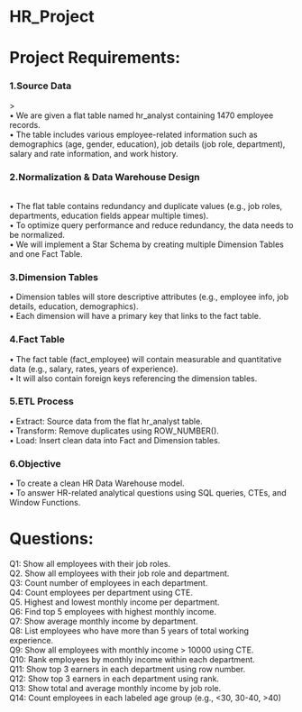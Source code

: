 # HR_Project


<h1>Project Requirements:</h1>
<h3>1.Source Data</h3>><br>
•	We are given a flat table named hr_analyst containing 1470 employee records.<br>
•	The table includes various employee-related information such as demographics (age, gender, education), job details (job role, department), salary and rate information, and work history.<br>
<h3>2.Normalization & Data Warehouse Design</h3><br>
•	The flat table contains redundancy and duplicate values (e.g., job roles, departments, education fields appear multiple times).<br>
•	To optimize query performance and reduce redundancy, the data needs to be normalized.<br>
•	We will implement a Star Schema by creating multiple Dimension Tables and one Fact Table.<br>
<h3>3.Dimension Tables</h3>
•	Dimension tables will store descriptive attributes (e.g., employee info, job details, education, demographics).<br>
•	Each dimension will have a primary key that links to the fact table.
<h3>4.Fact Table</h3> 
•	The fact table (fact_employee) will contain measurable and quantitative data (e.g., salary, rates, years of experience).<br>
•	It will also contain foreign keys referencing the dimension tables.<br>
<h3>5.ETL Process</h3>
•	Extract: Source data from the flat hr_analyst table.<br>
•	Transform: Remove duplicates using ROW_NUMBER().<br>
•	Load: Insert clean data into Fact and Dimension tables.<br>
 <h3>6.Objective</h3>
•	To create a clean HR Data Warehouse model.<br>
•	To answer HR-related analytical questions using SQL queries, CTEs, and Window Functions.<br>

<h1>Questions:</h1>
Q1: Show all employees with their job roles. <br>
Q2. Show all employees with their job role and department.<br>
Q3: Count number of employees in each department.<br>
Q4: Count employees per department using CTE.<br>
Q5. Highest and lowest monthly income per department.<br>
Q6: Find top 5 employees with highest monthly income.<br>
Q7: Show average monthly income by department.<br>
Q8: List employees who have more than 5 years of total working experience.<br>
Q9: Show all employees with monthly income > 10000 using CTE.<br>
Q10: Rank employees by monthly income within each department.<br>
Q11: Show top 3 earners in each department using row number.<br>
Q12: Show top 3 earners in each department using rank.<br>
Q13: Show total and average monthly income by job role.<br>
Q14: Count employees in each labeled age group (e.g., <30, 30-40, >40)<br>
